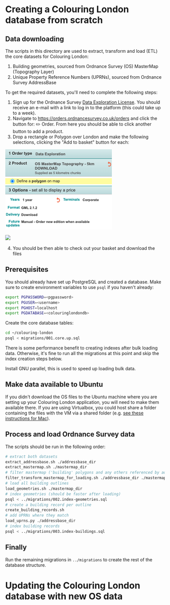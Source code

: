 # Creating a Colouring London database from scratch

## Data downloading

The scripts in this directory are used to extract, transform and load (ETL) the core datasets
for Colouring London:

1. Building geometries, sourced from Ordnance Survey (OS) MasterMap (Topography Layer)
1. Unique Property Reference Numbers (UPRNs), sourced from Ordnance Survey AddressBase

To get the required datasets, you'll need to complete the following steps:

1. Sign up for the Ordnance Survey [Data Exploration License](https://www.ordnancesurvey.co.uk/business-government/licensing-agreements/data-exploration-sign-up). You should receive an e-mail with a link to log in to the platform (this could take  up to a week).
2. Navigate to https://orders.ordnancesurvey.co.uk/orders and click the button for: ✏️ Order. From here you should be able to click another button to add a product.
3. Drop a rectangle or Polygon over London and make the following selections, clicking the "Add to basket" button for each:

![](screenshot/MasterMap.png)
<p></p>

![](screenshot/AddressBase.png)

4. You should be then able to check out your basket and download the files

## Prerequisites

You should already have set up PostgreSQL and created a database. Make sure to create environment variables to use `psql` if you haven't already:

```bash
export PGPASSWORD=<pgpassword>
export PGUSER=<username>
export PGHOST=localhost
export PGDATABASE=<colouringlondondb>
```

Create the core database tables:

```bash
cd ~/colouring-london
psql < migrations/001.core.up.sql
```

There is some performance benefit to creating indexes after bulk loading data.
Otherwise, it's fine to run all the migrations at this point and skip the index
creation steps below.

Install GNU parallel, this is used to speed up loading bulk data.

## Make data available to Ubuntu

If you didn't download the OS files to the Ubuntu machine where you are setting up your Colouring London application, you will need to make them available there. If you are using Virtualbox, you could host share a folder containing the files with the VM via a shared folder (e.g. [see these instructions for Mac](https://medium.com/macoclock/share-folder-between-macos-and-ubuntu-4ce84fb5c1ad)).

## Process and load Ordnance Survey data

The scripts should be run in the following order:

```bash
# extract both datasets
extract_addressbase.sh ./addressbase_dir
extract_mastermap.sh ./mastermap_dir
# filter mastermap ('building' polygons and any others referenced by addressbase)
filter_transform_mastermap_for_loading.sh ./addressbase_dir ./mastermap_dir
# load all building outlines
load_geometries.sh ./mastermap_dir
# index geometries (should be faster after loading)
psql < ../migrations/002.index-geometries.sql
# create a building record per outline
create_building_records.sh
# add UPRNs where they match
load_uprns.py ./addressbase_dir
# index building records
psql < ../migrations/003.index-buildings.sql
```

## Finally

Run the remaining migrations in `../migrations` to create the rest of the database structure.

# Updating the Colouring London database with new OS data